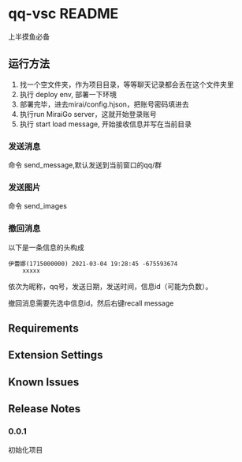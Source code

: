 # qq-vsc README

上半摸鱼必备

## 运行方法

1. 找一个空文件夹，作为项目目录，等等聊天记录都会丢在这个文件夹里
2. 执行 deploy env, 部署一下环境
3. 部署完毕，进去mirai/config.hjson，把账号密码填进去
4. 执行run MiraiGo server，这就开始登录账号
5. 执行 start load message, 开始接收信息并写在当前目录

### 发送消息

命令 send_message,默认发送到当前窗口的qq/群

### 发送图片

命令 send_images

### 撤回消息

以下是一条信息的头构成

``` text
伊蕾娜(1715000000) 2021-03-04 19:28:45 -675593674 
    xxxxx
```

依次为昵称，qq号，发送日期，发送时间，信息id（可能为负数）。

撤回消息需要先选中信息id，然后右键recall message

## Requirements

## Extension Settings

## Known Issues

## Release Notes

### 0.0.1

初始化项目
